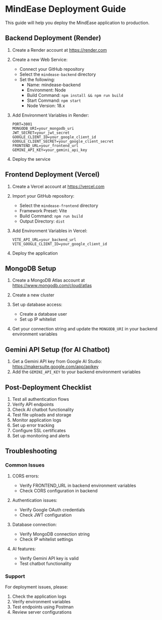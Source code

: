# MindEase Deployment Guide

This guide will help you deploy the MindEase application to production.

## Backend Deployment (Render)

1. Create a Render account at https://render.com

2. Create a new Web Service:
   - Connect your GitHub repository
   - Select the `mindease-backend` directory
   - Set the following:
     - Name: mindease-backend
     - Environment: Node
     - Build Command: `npm install && npm run build`
     - Start Command: `npm start`
     - Node Version: 18.x

3. Add Environment Variables in Render:
   ```
   PORT=3001
   MONGODB_URI=your_mongodb_uri
   JWT_SECRET=your_jwt_secret
   GOOGLE_CLIENT_ID=your_google_client_id
   GOOGLE_CLIENT_SECRET=your_google_client_secret
   FRONTEND_URL=your_frontend_url
   GEMINI_API_KEY=your_gemini_api_key
   ```

4. Deploy the service

## Frontend Deployment (Vercel)

1. Create a Vercel account at https://vercel.com

2. Import your GitHub repository:
   - Select the `mindease-frontend` directory
   - Framework Preset: Vite
   - Build Command: `npm run build`
   - Output Directory: `dist`

3. Add Environment Variables in Vercel:
   ```
   VITE_API_URL=your_backend_url
   VITE_GOOGLE_CLIENT_ID=your_google_client_id
   ```

4. Deploy the application

## MongoDB Setup

1. Create a MongoDB Atlas account at https://www.mongodb.com/cloud/atlas

2. Create a new cluster

3. Set up database access:
   - Create a database user
   - Set up IP whitelist

4. Get your connection string and update the `MONGODB_URI` in your backend environment variables

## Gemini API Setup (for AI Chatbot)

1. Get a Gemini API key from Google AI Studio: https://makersuite.google.com/app/apikey
2. Add the `GEMINI_API_KEY` to your backend environment variables

## Post-Deployment Checklist

1. Test all authentication flows
2. Verify API endpoints
3. Check AI chatbot functionality
4. Test file uploads and storage
5. Monitor application logs
6. Set up error tracking
7. Configure SSL certificates
8. Set up monitoring and alerts

## Troubleshooting

### Common Issues

1. CORS errors:
   - Verify FRONTEND_URL in backend environment variables
   - Check CORS configuration in backend

2. Authentication issues:
   - Verify Google OAuth credentials
   - Check JWT configuration

3. Database connection:
   - Verify MongoDB connection string
   - Check IP whitelist settings

4. AI features:
   - Verify Gemini API key is valid
   - Test chatbot functionality

### Support

For deployment issues, please:
1. Check the application logs
2. Verify environment variables
3. Test endpoints using Postman
4. Review server configurations 